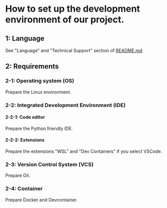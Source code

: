 # How to set up the development environment of our project.

## 1: Language

See "Language" and "Technical Support" section of [README.md](README.md)

## 2: Requirements

### 2-1: Operating system (OS)

Prepare the Linux environment.

### 2-2: Integrated Development Environment (IDE)

#### 2-2-1: Code editor

Prepare the Python friendly IDE.

#### 2-2-2: Extensions

Prepare the extensions "WSL" and "Dev Containers" if you select VSCode.

### 2-3: Version Control System (VCS)

Prepare Git.

### 2-4: Container

Prepare Docker and Devcontainer.
